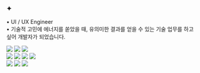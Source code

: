 





### ✦ 

<p>
• UI / UX Engineer <br/>
• 기술적 고민에 에너지를 쏟았을 때, 유의미한 결과를 얻을 수 있는 기술 업무를 하고 싶어 개발자가 되었습니다.
</p>

<p>
<img src="https://img.shields.io/badge/JavaScript-F7DF1E?style=flat&logo=JavaScript&logoColor=000000"/>
<img src="https://img.shields.io/badge/TypeScript-3178C6?style=flat&logo=TypeScript&logoColor=ffffff"/> 
<img src="https://img.shields.io/badge/Vite-646CFF?style=flat&logo=Vite&logoColor=ffffff"/>
<br/>
<img src="https://img.shields.io/badge/React-61DAFB?style=flat&logo=React&logoColor=000000"/> 
<img src="https://img.shields.io/badge/Recoil-3578E5?style=flat&logo=Recoil&logoColor=ffffff"/>
<img src="https://img.shields.io/badge/Apollo GQL-311C87?style=flat&logo=apollographql&logoColor=ffffff"/> 
<img src="https://img.shields.io/badge/Next-191919?style=flat&logo=next.js&logoColor=ffffff"/>
<br/>
<img src="https://img.shields.io/badge/Tailwind CSS-06B6D4?style=flat&logo=tailwindcss&logoColor=ffffff"/>
<img src="https://img.shields.io/badge/Styled Components-DB7093?style=flat&logo=styledcomponents&logoColor=ffffff"/>
<img src="https://img.shields.io/badge/Framer-0055FF?style=flat&logo=framer&logoColor=ffffff"/>
</p>


